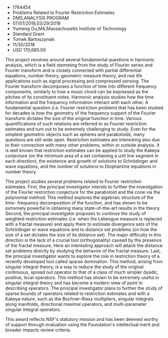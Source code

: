 
* 1764454
* Problems Related to Fourier Restriction Estimates
* DMS,ANALYSIS PROGRAM
* 07/01/2018,03/29/2018
* Yumeng Ou,MA,Massachusetts Institute of Technology
* Standard Grant
* Tomek Bartoszynski
* 11/30/2018
* USD 170,685.00

This project revolves around several fundamental questions in harmonic analysis,
which is a field stemming from the study of Fourier series and Fourier transform
and is closely connected with partial differential equations, number theory,
geometric measure theory, and real life applications such as signal processing
and compressed sensing. The Fourier transform decomposes a function of time into
different frequency components, similarly to how a music chord can be expressed
as the pitches of its constituent notes. Harmonic analysis studies how the time
information and the frequency information interact with each other. A
fundamental question (i.e. Fourier restriction problem) that has been studied
for decades is how the geometry of the frequency support of the Fourier
transform dictates the size of the original function in time. Various
quantifications of such relations are referred to as Fourier restriction
estimates and turn out to be extremely challenging to study. Even for the
simplest geometric objects such as spheres and paraboloids, many questions are
still wide open. Restriction estimates are interesting also due to their
connection with many other problems, within or outside analysis. It is well
known that restriction estimates can be applied to study the Kakeya conjecture
(on the minimum area of a set containing a unit line segment in each direction),
the existence and growth of solutions to Schrödinger and wave equations, and the
number of solutions to Diophantine equations in number theory.

This project studies several problems related to Fourier restriction estimates.
First, the principal investigator intends to further the investigation of the
Fourier restriction conjecture for the paraboloid and the cone via the
polynomial method. This method explores the algebraic structure of the time-
frequency decomposition of the function, and has shown to be extremely powerful
in obtaining many state-of-the-art results in the theory. Second, the principal
investigator proposes to continue the study of weighted restriction estimates
(i.e. when the Lebesgue measure is replaced with a fractal measure) and apply
them to estimate divergence sets of the Schrödinger or wave equations and to
distance set problems (on how the size of a set dictates the size of its
distance set). The major difficulty in this direction is the lack of a crucial
tool (orthogonality) caused by the presence of the fractal measure. Here an
interesting approach will attack the distance set problems directly by studying
the behavior of the fractal measure. Last, the principal investigator wants to
explore the role in restriction theory of a recently developed tool called
sparse domination. This method, arising from singular integral theory, is a way
to reduce the study of the original continuous, spread out operator to that of a
class of much simpler dyadic, positive, local operators. This method has shown
to be extremely useful in singular integral theory and has become a modern view
of point in describing operators. The principal investigator plans to further
the study of sparse bounds of operators related to restriction estimates and
with a Kakeya nature, such as the Bochner-Riesz multipliers, singular integrals
along manifolds, directional maximal operators, and multi-parameter singular
integral operators.

This award reflects NSF's statutory mission and has been deemed worthy of
support through evaluation using the Foundation's intellectual merit and broader
impacts review criteria.
